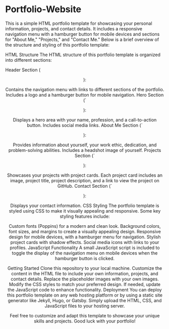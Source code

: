 # Portfolio-Website
This is a simple HTML portfolio template for showcasing your personal information, projects, and contact details. It includes a responsive navigation menu with a hamburger button for mobile devices and sections for "About Me," "Projects," and "Contact Me." Below is a brief overview of the structure and styling of this portfolio template:

HTML Structure
The HTML structure of this portfolio template is organized into different sections:

Header Section (<header>):

Contains the navigation menu with links to different sections of the portfolio.
Includes a logo and a hamburger button for mobile navigation.
Hero Section (`<section class="hero">):

Displays a hero area with your name, profession, and a call-to-action button.
Includes social media links.
About Me Section (`<section class="sub-section" id="about-me">):

Provides information about yourself, your work ethic, dedication, and problem-solving abilities.
Includes a headshot image of yourself.
Projects Section (`<section class="sub-section-alternative" id="projects">):

Showcases your projects with project cards.
Each project card includes an image, project title, project description, and a link to view the project on GitHub.
Contact Section (`<footer id="contact-me">):

Displays your contact information.
CSS Styling
The portfolio template is styled using CSS to make it visually appealing and responsive. Some key styling features include:

Custom fonts (Poppins) for a modern and clean look.
Background colors, font sizes, and margins to create a visually appealing design.
Responsive design for mobile devices, with a hamburger menu for navigation.
Stylish project cards with shadow effects.
Social media icons with links to your profiles.
JavaScript Functionality
A small JavaScript script is included to toggle the display of the navigation menu on mobile devices when the hamburger button is clicked.

Getting Started
Clone this repository to your local machine.
Customize the content in the HTML file to include your own information, projects, and contact details.
Replace the placeholder images with your own images.
Modify the CSS styles to match your preferred design.
If needed, update the JavaScript code to enhance functionality.
Deployment
You can deploy this portfolio template on any web hosting platform or by using a static site generator like Jekyll, Hugo, or Gatsby. Simply upload the HTML, CSS, and JavaScript files to your hosting server.

Feel free to customize and adapt this template to showcase your unique skills and projects. Good luck with your portfolio!






